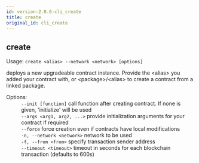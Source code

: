 ```yaml
---
id: version-2.0.0-cli_create
title: create
original_id: cli_create
---
```


<div class="cli-command"><h2 class="cli-title">create</h2><p class="cli-usage">Usage: <code>create &lt;alias&gt; --network &lt;network&gt; [options]</code></p><p>deploys a new upgradeable contract instance. Provide the &lt;alias&gt; you added your contract with, or &lt;package&gt;/&lt;alias&gt; to create a contract from a linked package.<br/></p><dl><dt><span>Options:</span></dt><dd><div><code>--init [function]</code> call function after creating contract. If none is given, &#x27;initialize&#x27; will be used</div><div><code>--args &lt;arg1, arg2, ...&gt;</code> provide initialization arguments for your contract if required</div><div><code>--force</code> force creation even if contracts have local modifications</div><div><code>-n, --network &lt;network&gt;</code> network to be used</div><div><code>-f, --from &lt;from&gt;</code> specify transaction sender address</div><div><code>--timeout &lt;timeout&gt;</code> timeout in seconds for each blockchain transaction (defaults to 600s)</div></dd></dl></div>
